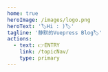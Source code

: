 ```yaml
---
home: true
heroImage: /images/logo.png
heroText: '🏷️Hi : )🏷️'
tagline: '静默的Vuepress Blog🏷️'
actions:
  - text: 👉ENTRY
    link: /topicNav/
    type: primary
---
```







